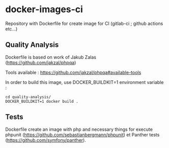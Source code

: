 # docker-images-ci

Repository with Dockerfile for create image for CI (gitlab-ci ; github actions etc...)

## Quality Analysis

Dockerfile is based on work of Jakub Zalas (https://github.com/jakzal/phpqa)

Tools available : https://github.com/jakzal/phpqa#available-tools

In order to build this image, use DOCKER_BUILDKIT=1 environment variable :
```
cd quality-analysis/
DOCKER_BUILDKIT=1 docker build .
```

## Tests

Dockerfile create an image with php and necessary things for execute phpunit (https://github.com/sebastianbergmann/phpunit) et Panther tests (https://github.com/symfony/panther).
